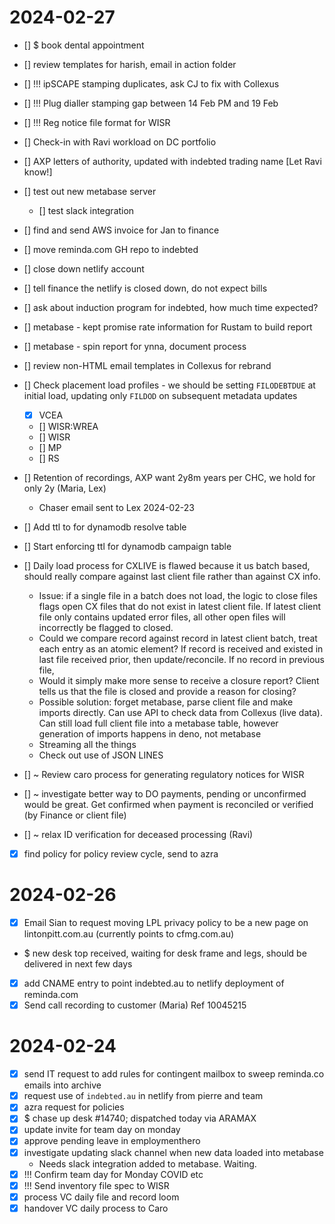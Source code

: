 # 2024-02-27

- [] $ book dental appointment

- [] review templates for harish, email in action folder
- [] !!! ipSCAPE stamping duplicates, ask CJ to fix with Collexus
- [] !!! Plug dialler stamping gap between 14 Feb PM and 19 Feb
- [] !!! Reg notice file format for WISR

- [] Check-in with Ravi workload on DC portfolio

- [] AXP letters of authority, updated with indebted trading name [Let Ravi know!]

- [] test out new metabase server
  - [] test slack integration

- [] find and send AWS invoice for Jan to finance

- [] move reminda.com GH repo to indebted
- [] close down netlify account
- [] tell finance the netlify is closed down, do not expect bills

- [] ask about induction program for indebted, how much time expected?

- [] metabase - kept promise rate information for Rustam to build report
- [] metabase - spin report for ynna, document process

- [] review non-HTML email templates in Collexus for rebrand

- [] Check placement load profiles - we should be setting `FILODEBTDUE` at initial load, updating only `FILDOD` on subsequent metadata updates
  - [x] VCEA 
  - [] WISR:WREA
  - [] WISR
  - [] MP
  - [] RS

- [] Retention of recordings, AXP want 2y8m years per CHC, we hold for only 2y (Maria, Lex) 
  - Chaser email sent to Lex 2024-02-23

- [] Add ttl to for dynamodb resolve table
- [] Start enforcing ttl for dynamodb campaign table

- [] Daily load process for CXLIVE is flawed because it us batch based, should really compare against last client file rather than against CX info. 
  - Issue: if a single file in a batch does not load, the logic to close files flags open CX files that do not exist in latest client file. If latest client file only contains updated error files, all other open files will incorrectly be flagged to closed.
  - Could we compare record against record in latest client batch, treat each entry as an atomic element? If record is received and existed in last file received prior, then update/reconcile. If no record in previous file, 
  - Would it simply make more sense to receive a closure report? Client tells us that the file is closed and provide a reason for closing?
  - Possible solution: forget metabase, parse client file and make imports directly. Can use API to check data from Collexus (live data). Can still load full client file into a metabase table, however generation of imports happens in deno, not metabase
  - Streaming all the things
  - Check out use of JSON LINES

- [] ~ Review caro process for generating regulatory notices for WISR
- [] ~ investigate better way to DO payments, pending or unconfirmed would be great. Get confirmed when payment is reconciled or verified (by Finance or client file)
- [] ~ relax ID verification for deceased processing (Ravi)

- [x] find policy for policy review cycle, send to azra

# 2024-02-26

- [x] Email Sian to request moving LPL privacy policy to be a new page on lintonpitt.com.au (currently points to cfmg.com.au)
- $ new desk top received, waiting for desk frame and legs, should be delivered in next few days
- [x] add CNAME entry to point indebted.au to netlify deployment of reminda.com
- [x] Send call recording to customer (Maria) Ref 10045215

# 2024-02-24

- [x] send IT request to add rules for contingent mailbox to sweep reminda.co emails into archive
- [x] request use of `indebted.au` in netlify from pierre and team
- [x] azra request for policies
- [x] $ chase up desk #14740; dispatched today via ARAMAX
- [x] update invite for team day on monday
- [x] approve pending leave in employmenthero
- [x] investigate updating slack channel when new data loaded into metabase
  - Needs slack integration added to metabase. Waiting.
- [x] !!! Confirm team day for Monday COVID etc
- [x] !!! Send inventory file spec to WISR
- [x] process VC daily file and record loom
- [x] handover VC daily process to Caro